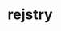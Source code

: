 <!--

registries
    https://registry.npmjs.com/
    https://registry.yarnpkg.com/
reference
    cloud run
        https://cloud.google.com/run/docs
        delete files to prevent OOM
    diff
        https://github.blog/2016-12-06-how-we-made-diff-pages-3x-faster/
        https://prismjs.com/test.html#language=diff
        https://en.wikipedia.org/wiki/Diff#Unified_format
        https://git-scm.com/docs/diff-format
    prior
        https://github.com/juliangruber/npm-diff
        https://diff.intrinsic.com/
        https://twitter.com/mikeal/status/1090802510497861633
        https://news.ycombinator.com/item?id=18534964
features
    show package contents
    show version diffs (file names)
    show version diffs (file contents)
    api
        files.rejstry.com/<registry>/<package>/[<version>/[<path>...]]
            no version lists all package versions
            http://localhost:8080/registry.npmjs.com/react/16.8.0/


 -->

# rejstry
